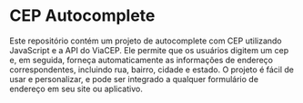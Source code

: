 # CEP Autocomplete

Este repositório contém um projeto de autocomplete com CEP utilizando JavaScript e a API do ViaCEP. Ele permite que os usuários digitem um cep e, em seguida, forneça automaticamente as informações de endereço correspondentes, incluindo rua, bairro, cidade e estado. O projeto é fácil de usar e personalizar, e pode ser integrado a qualquer formulário de endereço em seu site ou aplicativo.
